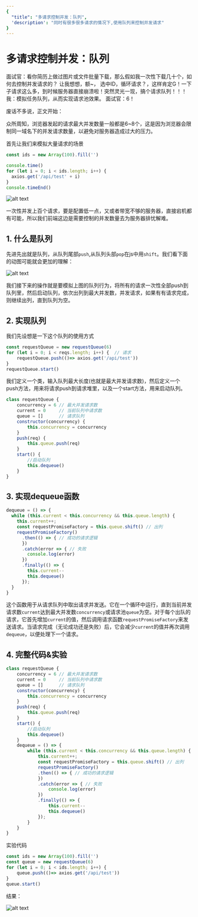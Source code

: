 ```yaml
---
{
  "title": "多请求控制并发：队列",
  'description': "同时有很多很多请求的情况下,使用队列来控制并发请求"
}
---
```

# 多请求控制并发：队列

面试官：看你简历上做过图片或文件批量下载，那么假如我一次性下载几十个，如何去控制并发请求的？
让我想想，额~， 选中ID，循环请求？，这样肯定G！一下子请求这么多，到时候服务器直接崩溃啦！突然灵光一现，搞个请求队列！！！
我：模拟任务队列，从而实现请求池效果。
面试官：6！

废话不多说，正文开始：

众所周知，浏览器发起的请求最大并发数量一般都是6~8个，这是因为浏览器会限制同一域名下的并发请求数量，以避免对服务器造成过大的压力。

首先让我们来模拟大量请求的场景
```javascript
const ids = new Array(100).fill('')

console.time()
for (let i = 0; i < ids.length; i++) {
  axios.get('/api/test' + i)
}
console.timeEnd()
```
![alt text](image.png)

一次性并发上百个请求，要是配置低一点，又或者带宽不够的服务器，直接宕机都有可能，所以我们前端这边是需要控制的并发数量去为服务器排忧解难。

## 1. 什么是队列

先进先出就是队列，从队列尾部`push`,从队列头部`pop`在js中用`shift`。我们看下面的动图可能就会更加的理解：

![alt text](gif.gif)

我们接下来的操作就是要模拟上图的队列行为，将所有的请求一次性全部push到队列里，然后启动队列，依次出列到最大并发数，并发请求，如果有有请求完成，则继续出列，直到队列为空。

## 2. 实现队列

我们先设想是一下这个队列的使用方式
```javascript
const requestQueue = new requestQueue(6)
for (let i = 0; i < reqs.length; i++) {  // 请求
    requestQueue.push(()=> axios.get('/api/test'))
}
requestQueue.start()
```
我们定义一个类，输入队列最大长度(也就是最大并发请求数)，然后定义一个push方法，用来将请求push到请求堆里，以及一个start方法，用来启动队列。

```javascript
class requestQueue {
    concurrency = 6 // 最大并发请求数
    current = 0     // 当前队列中请求数
    queue = []      // 请求队列
    constructor(concurrency) {
        this.concurrency = concurrency
    }
    push(req) {
        this.queue.push(req)
    }
    start() {
        //启动队列
        this.dequeue()
    }
}
```
## 3. 实现dequeue函数
```javascript
dequeue = () => {  
  while (this.current < this.concurrency && this.queue.length) {  
    this.current++;  
    const requestPromiseFactory = this.queue.shift() // 出列  
    requestPromiseFactory()  
      .then(() => { // 成功的请求逻辑  
      })  
      .catch(error => { // 失败  
        console.log(error)  
      })  
      .finally(() => {  
        this.current--  
        this.dequeue()  
      });  
  }  
}
```

这个函数用于从请求队列中取出请求并发送。它在一个循环中运行，直到当前并发请求数`current`达到最大并发数`concurrency`或请求池`queue`为空。对于每个出队的请求，它首先增加`current`的值，然后调用请求函数`requestPromiseFactory`来发送请求。当请求完成（无论成功还是失败）后，它会减少`current`的值并再次调用`dequeue`，以便处理下一个请求。

## 4. 完整代码&实验

```javascript
class requestQueue {
    concurrency = 6 // 最大并发请求数
    current = 0     // 当前队列中请求数
    queue = []      // 请求队列
    constructor(concurrency) {
        this.concurrency = concurrency
    }
    push(req) {
        this.queue.push(req)
    }
    start() {
        //启动队列
        this.dequeue()
    }
    dequeue = () => {  
        while (this.current < this.concurrency && this.queue.length) {  
            this.current++;  
            const requestPromiseFactory = this.queue.shift() // 出列  
            requestPromiseFactory()  
            .then(() => { // 成功的请求逻辑  
            })  
            .catch(error => { // 失败  
                console.log(error)  
            })  
            .finally(() => {  
                this.current--  
                this.dequeue()  
            });  
        }  
    }
}
```

实验代码

```javascript
const ids = new Array(100).fill('')
const queue = new requestQueue(6)
for (let i = 0; i < ids.length; i++) {
    queue.push(()=> axios.get('/api/test'))
}
queue.start()
```

结果：

![alt text](gif2.gif)